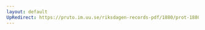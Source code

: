 ```yaml
---
layout: default
UpRedirect: https://pruto.im.uu.se/riksdagen-records-pdf/1880/prot-1880--fk--019.pdf
---
```

